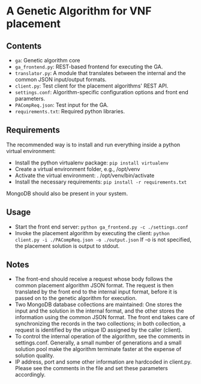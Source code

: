 # A Genetic Algorithm for VNF placement

## Contents
- `ga`: Genetic algorithm core
- `ga_frontend.py`: REST-based frontend for executing the GA.
- `translator.py`: A module that translates between the internal and the common JSON input/output formats.
- `client.py`: Test client for the placement algorithms' REST API.
- `settings.conf`: Algorithm-specific configuration options and front end parameters.
- `PACompReq.json`: Test input for the GA.
- `requirements.txt`: Required python libraries.


## Requirements
The recommended way is to install and run everything inside a python virtual environment:

- Install the python virtualenv package: `pip install virtualenv`
- Create a virtual environment folder, e.g., /opt/venv
- Activate the virtual environment: . /opt/venv/bin/activate
- Install the necessary requirements: `pip install -r requirements.txt`

MongoDB should also be present in your system.


## Usage
- Start the front end server: `python ga_frontend.py -c ./settings.conf`
- Invoke the placement algorithm by executing the client: `python client.py -i ./PACompReq.json -o ./output.json`
If -o is not specified, the placement solution is output to stdout.


## Notes
- The front-end should receive a request whose body follows the common placement algorithm JSON format. The request
is then translated by the front end to the internal input format, before it is passed on to the genetic algorithm
for execution.
- Two MongoDB database collections are maintained: One stores the input and the solution in the internal format,
and the other stores the information using the common JSON format. The front end takes care of synchronizing the 
records in the two collections; in both collection, a request is identified by the unique ID assigned by the caller (client).
- To control the internal operation of the algorithm, see the comments in settings.conf. Generally, a small
number of generations and a small solution pool make the algorithm terminate faster at the expense of solution quality.
- IP address, port and some other information are hardcoded in client.py. Please see the comments in the file
and set these parameters accordingly.

